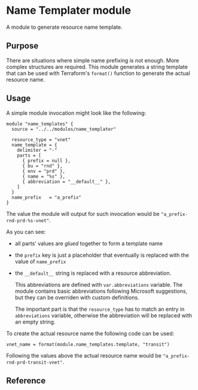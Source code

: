 # Name Templater module

A module to generate resource name template.


## Purpose

There are situations where simple name prefixing is not enough. More complex structures are required.
This module generates a string template that can be used with Terraform's `format()` function to generate the actual resource name.

## Usage

A simple module invocation might look like the following:

```hcl
module "name_templates" {
  source = "../../modules/name_templater"

  resource_type = "vnet"
  name_template = {
    delimiter = "-"
    parts = [
      { prefix = null },
      { bu = "rnd" },
      { env = "prd" },
      { name = "%s" },
      { abbreviation = "__default__" },
    ]
  }
  name_prefix   = "a_prefix"
}
```

The value the module will output for such invocation would be `"a_prefix-rnd-prd-%s-vnet"`.

As you can see:

* all parts' values are *glued* together to form a template name
* the `prefix` key is just a placeholder that eventually is replaced with the value of `name_prefix`
* the `__default__` string is replaced with a resource abbreviation.
  
  This abbreviations are defined with `var.abbreviations` variable. The module contains basic abbreviations following Microsoft suggestions, but they can be overriden with custom definitions. 
  
  The important part is that the `resource_type` has to match an entry in `abbreviations` variable, otherwise the abbreviation will be replaced with an empty string.

To create the actual resource name the following code can be used:

```hcl
vnet_name = format(module.name_templates.template, "transit")
```

Following the values above the actual resource name would be `"a_prefix-rnd-prd-transit-vnet"`.

## Reference

<!-- BEGINNING OF PRE-COMMIT-TERRAFORM DOCS HOOK -->
<!-- END OF PRE-COMMIT-TERRAFORM DOCS HOOK -->
